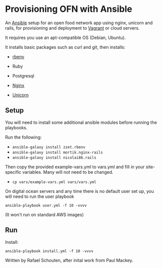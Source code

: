 Provisioning OFN with Ansible
===========================================

An [Ansible] setup for an open food network app using nginx, unicorn and rails, 
for provisioning and deployment to [Vagrant] or cloud servers.

It requires you use an apt-compatible OS (Debian, Ubuntu).

It installs basic packages such as curl and git, then installs:

* [rbenv]
* Ruby
* Postgresql
* [Nginx]
* [Unicorn]

  [Ansible]: http://ansible.cc
  [Vagrant]: http://www.vagrantup.com
  [rbenv]: https://github.com/sstephenson/rbenv
  [Nginx]: http://nginx.org/h
  [Unicorn]: http://unicorn.bogomips.org/

Setup
-----

You will need to install some additional ansible modules before running the playbooks. 

Run the following:

* `ansible-galaxy install zzet.rbenv`
* `ansible-galaxy install mortik.nginx-rails`
* `ansible-galaxy install nicolai86.rails`

Then copy the provided example-vars.yml to vars.yml and fill in your site-specific variables. Many will not need to be changed.

* `cp vars/example-vars.yml vars/vars.yml`

On digital ocean servers and any time there is no default user set up, you will need to run the user playbook

`ansible-playbook user.yml -f 10 -vvvv`

(It won't run on standard AWS images)

Run
---

Install:

`ansible-playbook install.yml -f 10 -vvvv`


Written by Rafael Schouten, after inital work from Paul Mackey.
